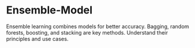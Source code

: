# Ensemble-Model
Ensemble learning combines models for better accuracy. Bagging, random forests, boosting, and stacking are key methods. Understand their principles and use cases.
